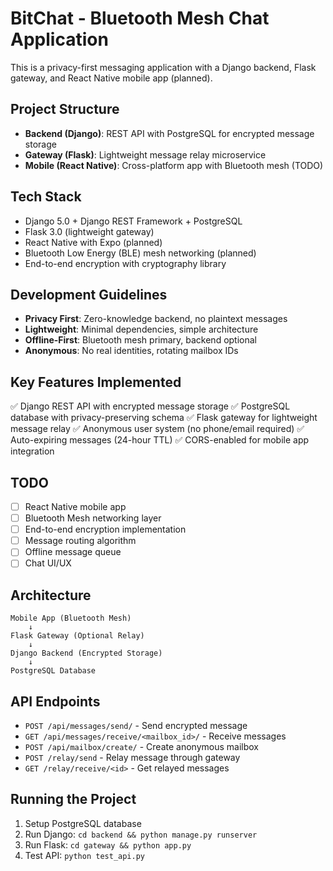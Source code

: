 # BitChat - Bluetooth Mesh Chat Application

This is a privacy-first messaging application with a Django backend, Flask gateway, and React Native mobile app (planned).

## Project Structure
- **Backend (Django)**: REST API with PostgreSQL for encrypted message storage
- **Gateway (Flask)**: Lightweight message relay microservice
- **Mobile (React Native)**: Cross-platform app with Bluetooth mesh (TODO)

## Tech Stack
- Django 5.0 + Django REST Framework + PostgreSQL
- Flask 3.0 (lightweight gateway)
- React Native with Expo (planned)
- Bluetooth Low Energy (BLE) mesh networking (planned)
- End-to-end encryption with cryptography library

## Development Guidelines
- **Privacy First**: Zero-knowledge backend, no plaintext messages
- **Lightweight**: Minimal dependencies, simple architecture
- **Offline-First**: Bluetooth mesh primary, backend optional
- **Anonymous**: No real identities, rotating mailbox IDs

## Key Features Implemented
✅ Django REST API with encrypted message storage
✅ PostgreSQL database with privacy-preserving schema
✅ Flask gateway for lightweight message relay
✅ Anonymous user system (no phone/email required)
✅ Auto-expiring messages (24-hour TTL)
✅ CORS-enabled for mobile app integration

## TODO
- [ ] React Native mobile app
- [ ] Bluetooth Mesh networking layer
- [ ] End-to-end encryption implementation
- [ ] Message routing algorithm
- [ ] Offline message queue
- [ ] Chat UI/UX

## Architecture
```
Mobile App (Bluetooth Mesh)
    ↓
Flask Gateway (Optional Relay)
    ↓
Django Backend (Encrypted Storage)
    ↓
PostgreSQL Database
```

## API Endpoints
- `POST /api/messages/send/` - Send encrypted message
- `GET /api/messages/receive/<mailbox_id>/` - Receive messages
- `POST /api/mailbox/create/` - Create anonymous mailbox
- `POST /relay/send` - Relay message through gateway
- `GET /relay/receive/<id>` - Get relayed messages

## Running the Project
1. Setup PostgreSQL database
2. Run Django: `cd backend && python manage.py runserver`
3. Run Flask: `cd gateway && python app.py`
4. Test API: `python test_api.py`